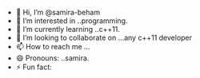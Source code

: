 - 👋 Hi, I’m @samira-beham
- 👀 I’m interested in ..programming.
- 🌱 I’m currently learning ..c++11.
- 💞️ I’m looking to collaborate on ...any c++11 developer
- 📫 How to reach me ...
- 😄 Pronouns: ..samira.
- ⚡ Fun fact: 

<!---
samira-beham/samira-beham is a ✨ special ✨ repository because its `README.md` (this file) appears on your GitHub profile.
You can click the Preview link to take a look at your changes.
--->
